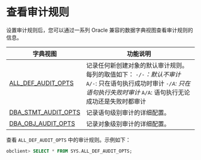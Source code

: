 # 查看审计规则

设置审计规则后，您可以通过一系列 Oracle 兼容的数据字典视图查看审计规则的信息。

|                                字典视图                                |                                                                                                                                               功能说明                                                                                                                                                |
|--------------------------------------------------------------------|---------------------------------------------------------------------------------------------------------------------------------------------------------------------------------------------------------------------------------------------------------------------------------------------------|
| [ALL_DEF_AUDIT_OPTS](../../../7.reference/5.system-reference/5.system-view-of-oracle-mode/2.dictionary-view-of-oracle-mode/9.all_def_audit_opts-of-oracle-mode.md)  | 记录任何新创建对象的默认审计规则。每列的取值如下： *`-/-`：默认不审计* `A/-`: 只在语句执行成功时审计  *`-/A`: 只在语句执行失败时审计* `A/A`: 语句执行无论成功还是失败时都审计   |
| [DBA_STMT_AUDIT_OPTS](../../../7.reference/5.system-reference/5.system-view-of-oracle-mode/2.dictionary-view-of-oracle-mode/100.dba_stmt_audit_opts-of-oracle-mode.md) | 记录语句级别审计的详细配置。                                                                                                                                                                                                                                                                                    |
| [DBA_OBJ_AUDIT_OPTS](../../../7.reference/5.system-reference/5.system-view-of-oracle-mode/2.dictionary-view-of-oracle-mode/85.dba_obj_audit_opts-of-oracle-mode.md)  | 记录对象级别审计的详细配置。                                                                                                                                                                                                                                                                                    |

查看 `ALL_DEF_AUDIT_OPTS` 中的审计规则。示例如下：

```sql
obclient> SELECT * FROM SYS.ALL_DEF_AUDIT_OPTS;
```